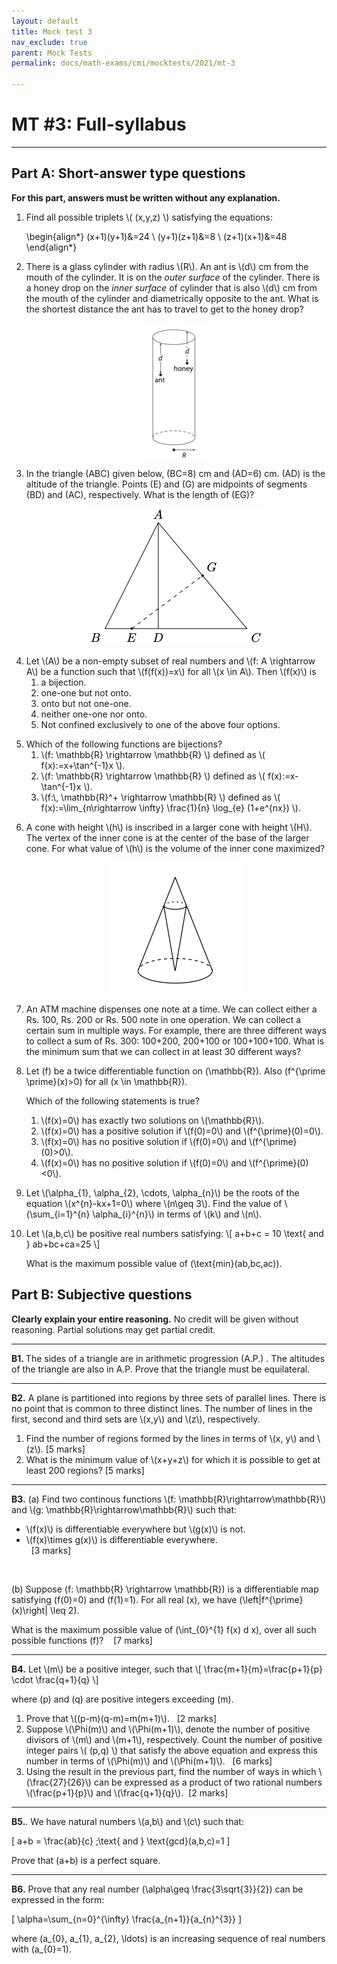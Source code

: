 ```yaml
---
layout: default
title: Mock test 3
nav_exclude: true
parent: Mock Tests
permalink: docs/math-exams/cmi/mocktests/2021/mt-3

---
```


#  MT #3: Full-syllabus

---

## Part A: Short-answer type questions

**For this part, answers must be written without any explanation.**


<ol>

<li>
<p>
Find all possible triplets \( (x,y,z) \) satisfying the equations:

\begin{align*}
(x+1)(y+1)&=24 \\
(y+1)(z+1)&=8 \\
(z+1)(x+1)&=48
\end{align*}
</p>
</li>



<li>
<p>
There is a glass cylinder with radius \(R\). An ant is \(d\) cm from the mouth of the cylinder. It is
on the <i>outer surface</i> of the cylinder. There is a honey drop on the <i>inner surface</i> of cylinder
that is also \(d\) cm from the mouth of the cylinder and diametrically opposite to the ant. What is the shortest distance the ant has to travel
to get to the honey drop?
</p>

<p style="text-align:center">
<img src="/assets/images/mt8_ant_honey.png"/>
</p>



</li>







<li>
<p>

In the triangle \(ABC\) given below, \(BC=8\) cm and \(AD=6\) cm. \(AD\) is the altitude of the triangle. Points
\(E\) and \(G\) are midpoints of segments \(BD\) and \(AC\), respectively. What is the length of \(EG\)?


<p style="text-align:center">
<img src="/assets/images/mt8_triangle.png"/>
</p>

</p>
</li>


<!--
RMO 2.19 Geometry
-->


<p>
<li>
Let \(A\) be a non-empty subset of real numbers and \(f: A \rightarrow A\) be a function such that \(f(f(x))=x\) for all
\(x \in A\).  Then \(f(x)\) is<br>

<ol>
<li>a bijection.</li>
<li>one-one but not onto.</li>
<li>onto but not one-one.</li>
<li>neither one-one nor onto.</li>
<li>Not confined exclusively to one of the above four options.</li>
</ol>

</li>
</p>


<!--
<li>Two numbers \(x\) and \(y\) are picked randomly from the interval \( (0,1) \). What is the
probability that 3 is the closest number to \(y/x\)?</li>

\int_{2.5}^{3.5} 1/2z^2 dz = 2/35. Or use the square and triangle method.

-->



<li> Which of the following functions are bijections?

<ol>
<li> \(f: \mathbb{R} \rightarrow \mathbb{R} \)  defined as \( f(x):=x+\tan^{-1}x \).</li>
<li> \(f: \mathbb{R} \rightarrow \mathbb{R} \)  defined as \( f(x):=x-\tan^{-1}x \).</li>
<li> \(f:\,  \mathbb{R}^+ \rightarrow \mathbb{R} \)  defined as \( f(x):=\lim_{n\rightarrow \infty} \frac{1}{n} \log_{e} (1+e^{nx}) \).</li>
</ol>



</li>



<li>
<p>
A cone with height \(h\) is inscribed in a larger cone with height \(H\).
The vertex of the inner cone is at the center of the base of the larger cone.
For what value of \(h\) is the volume of the inner cone maximized?
</p>


<p style="text-align:center">
<img src="/assets/images/mt8_cone.png"/>
</p>

</li>


<li>
<p>An ATM machine dispenses one note at a time. We can collect either a Rs. 100, Rs. 200 or Rs. 500 note in one operation.
We can collect a certain sum in multiple ways. For example, there are three different ways to collect
a sum of Rs. 300: 100+200, 200+100 or 100+100+100. What is the minimum sum that we can collect in at least 30 different ways?
</p>
</li>

<!--
smt2018 discrete
-->


<p>
<li>

Let \(f\) be a twice differentiable function on \(\mathbb{R}\).
Also \(f^{\prime \prime}(x)>0\) for all \(x \in \mathbb{R}\).

Which of the following statements is true?

<ol>
<li> \(f(x)=0\) has exactly two solutions on \(\mathbb{R}\).</li>
<li> \(f(x)=0\) has a positive solution if   \(f(0)=0\) and \(f^{\prime}(0)=0\).</li>
<li> \(f(x)=0\) has no positive solution if  \(f(0)=0\) and \(f^{\prime}(0)>0\).</li>
<li> \(f(x)=0\) has no positive solution if  \(f(0)=0\) and \(f^{\prime}(0)<0\).</li>

</ol>



<!--
Answer: $\mathbf{C}$ $f^{\prime \prime}(x)>0 \Rightarrow f^{\prime}(x)$ is increasing. Also $f^{\prime}(0)>0 \Rightarrow f^{\prime}(x)>0$ if $x>0 . \Rightarrow f(x)=0$ has
no positive solution.
-->


</li>
</p>


<p>
<li>
Let \(\alpha_{1}, \alpha_{2}, \cdots, \alpha_{n}\) be the roots of the equation \(x^{n}-kx+1=0\) where \(n\geq 3\).
Find the value of \(\sum_{i=1}^{n} \alpha_{i}^{n}\) in terms of \(k\) and \(n\).
</li>
</p>

<!--
Madhava 2011 Part 2. \sum \alpha_i = 0. So the required sum is n.
-->


<p>
<li>
Let \(a,b,c\) be positive real numbers satisfying:
\[ a+b+c = 10 \text{ and } ab+bc+ca=25 \]

What is the maximum possible value of \(\text{min}(ab,bc,ac)\).

</li>
</p>



</ol>






## Part B: Subjective questions

**Clearly explain your entire reasoning.** No credit will be given without reasoning. Partial solutions may get partial credit.

---

<p>
<b>B1. </b> The sides of a triangle are in arithmetic progression (A.P.) . The altitudes
of the triangle are also in A.P. Prove that the triangle must be equilateral.
</p>

<!--
Iberoamerican pdf 3rd  1988, A1
-->

---

<p>
<b>B2.</b> A plane is partitioned into regions by three sets of parallel lines. There is no point that is
common to three distinct lines. The number of lines in the first, second and third sets are \(x,y\) and \(z\), respectively.

<ol>
<li>Find the number of regions formed by the lines in terms of \(x, y\) and \(z\). [5 marks]</li>
<li>What is the minimum value of \(x+y+z\) for which it is possible to get at least 200 regions? [5 marks]</li>
</ol>

</p>


<!--
University of Toronto. pg. 173.
-->


---

<p>
<b>B3.</b> (a) Find two continous functions \(f: \mathbb{R}\rightarrow\mathbb{R}\) and \(g: \mathbb{R}\rightarrow\mathbb{R}\) such that:

<ul>
<li>\(f(x)\) is differentiable everywhere but \(g(x)\) is not.</li>
<li>\(f(x)\times g(x)\) is differentiable everywhere.</li> &nbsp;&nbsp;[3 marks]
</ul>

<br>
<!--
\(f(x) = x^2\) and \(g(x)=|x|\).
-->

(b) Suppose \(f: \mathbb{R} \rightarrow \mathbb{R}\)
is a differentiable map satisfying \(f(0)=0\) and \(f(1)=1\).
For all real \(x\),  we have \(\left|f^{\prime}(x)\right| \leq 2\). <br>

What is the maximum possible value of \(\int_{0}^{1} f(x) d x\),
over all such possible functions \(f\)? &nbsp;&nbsp; [7 marks]

</p>


---


<p>
<b>B4.</b> Let \(m\) be a positive integer, such that
\[ \frac{m+1}{m}=\frac{p+1}{p} \cdot \frac{q+1}{q} \]

where \(p\) and \(q\) are positive integers exceeding \(m\).

<ol>
<li> Prove that \((p-m)(q-m)=m(m+1)\). &nbsp; [2 marks] </li>
<li> Suppose \(\Phi(m)\) and \(\Phi(m+1)\), denote the number of
positive divisors of \(m\) and \(m+1\), respectively. Count the number of
positive integer pairs \( (p,q) \) that satisfy the above equation and
express this number in terms of \(\Phi(m)\) and \(\Phi(m+1)\). &nbsp; [6 marks]</li>
<li>Using the result in the previous part, find the number of ways in
which \(\frac{27}{26}\) can be expressed as a product of two rational numbers \(\frac{p+1}{p}\) and \(\frac{q+1}{q}\). &nbsp;[2 marks]</li>
</ol>


</p>

---

<p>
<b>B5.</b>. We have natural numbers \(a,b\) and \(c\) such that:

\[ a+b = \frac{ab}{c} \;\text{ and } \text{gcd}(a,b,c)=1 \]


Prove that \(a+b\) is a perfect square.


<!--
https://www.cut-the-knot.org/arithmetic/ShortEquationInReciprocals.shtml#solution
-->


</p>

---

<p>

<b>B6.</b> Prove that any real number \(\alpha\geq \frac{3\sqrt{3}}{2}\) can be expressed in the form:

\[ \alpha=\sum_{n=0}^{\infty} \frac{a_{n+1}}{a_{n}^{3}} \]

where \(a_{0}, a_{1}, a_{2}, \ldots\) is an increasing sequence of
real numbers with \(a_{0}=1\).

</p>

<!--
https://www.simonmarais.org/2020.html
-->








